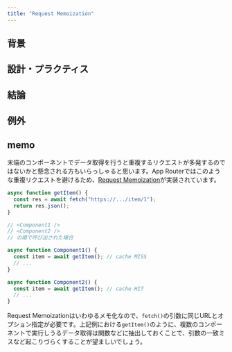 ```yaml
---
title: "Request Memoization"
---
```


## 背景

## 設計・プラクティス

## 結論

## 例外

## memo

末端のコンポーネントでデータ取得を行うと重複するリクエストが多発するのではないかと懸念される方もいらっしゃると思います。App Routerではこのような重複リクエストを避けるため、[Request Memoization](https://nextjs.org/docs/app/building-your-application/caching#request-memoization)が実装されています。

```ts
async function getItem() {
  const res = await fetch("https://.../item/1");
  return res.json();
}

// <Component1 />
// <Component2 />
// の順で呼び出された場合

async function Component1() {
  const item = await getItem(); // cache MISS
  // ...
}

async function Component2() {
  const item = await getItem(); // cache HIT
  // ...
}
```

Request Memoizationはいわゆるメモ化なので、`fetch()`の引数に同じURLとオプション指定が必要です。上記例における`getItem()`のように、複数のコンポーネントで実行しうるデータ取得は関数などに抽出しておくことで、引数の一致ミスなど起こりづらくすることが望ましいでしょう。
